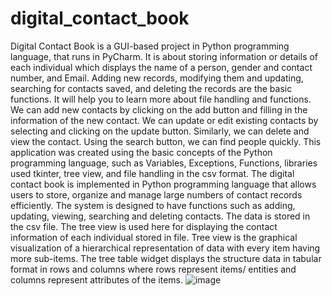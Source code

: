 # digital_contact_book
Digital Contact Book is a GUI-based project in Python programming language, that runs in PyCharm. It is about storing information or details of each individual which displays the name of a person, gender and contact number, and Email. Adding new records, modifying them and updating, searching for contacts saved, and deleting the records are the basic functions. It will help you to learn more about file handling and functions.
 We can add new contacts by clicking on the add button and filling in the information of the new contact. We can update or edit existing contacts by selecting and clicking on the update button. Similarly, we can delete and view the contact. Using the search button, we can find people quickly. This application was created using the basic concepts of the Python programming language, such as Variables, Exceptions, Functions, libraries used tkinter, tree view, and file handling in the csv format.
The digital contact book is implemented in Python programming language that allows users to store, organize and manage large numbers of contact records efficiently. The system is designed to have functions such as adding, updating, viewing, searching and deleting contacts. The data is stored in the csv file. The tree view is used here for displaying the contact information of each individual stored in file. Tree view is the graphical visualization of a hierarchical representation of data with every item having more sub-items. The tree table widget displays the structure data in tabular format in rows and columns where rows represent items/ entities and columns represent attributes of the items. 
![image](https://github.com/Haseenaferoz/digital_contact_book/assets/159818434/16d85a2c-8ad3-4748-9b2d-8dab371a844c)
